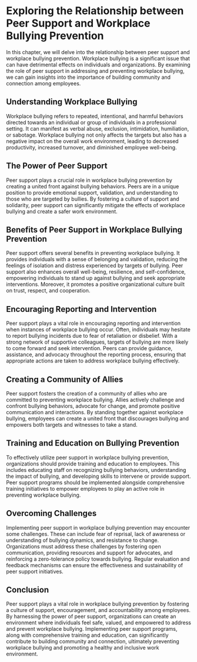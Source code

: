 # Exploring the Relationship between Peer Support and Workplace Bullying Prevention

In this chapter, we will delve into the relationship between peer support and workplace bullying prevention. Workplace bullying is a significant issue that can have detrimental effects on individuals and organizations. By examining the role of peer support in addressing and preventing workplace bullying, we can gain insights into the importance of building community and connection among employees.

## Understanding Workplace Bullying

Workplace bullying refers to repeated, intentional, and harmful behaviors directed towards an individual or group of individuals in a professional setting. It can manifest as verbal abuse, exclusion, intimidation, humiliation, or sabotage. Workplace bullying not only affects the targets but also has a negative impact on the overall work environment, leading to decreased productivity, increased turnover, and diminished employee well-being.

## The Power of Peer Support

Peer support plays a crucial role in workplace bullying prevention by creating a united front against bullying behaviors. Peers are in a unique position to provide emotional support, validation, and understanding to those who are targeted by bullies. By fostering a culture of support and solidarity, peer support can significantly mitigate the effects of workplace bullying and create a safer work environment.

## Benefits of Peer Support in Workplace Bullying Prevention

Peer support offers several benefits in preventing workplace bullying. It provides individuals with a sense of belonging and validation, reducing the feelings of isolation and distress experienced by targets of bullying. Peer support also enhances overall well-being, resilience, and self-confidence, empowering individuals to stand up against bullying and seek appropriate interventions. Moreover, it promotes a positive organizational culture built on trust, respect, and cooperation.

## Encouraging Reporting and Intervention

Peer support plays a vital role in encouraging reporting and intervention when instances of workplace bullying occur. Often, individuals may hesitate to report bullying incidents due to fear of retaliation or disbelief. With a strong network of supportive colleagues, targets of bullying are more likely to come forward and seek intervention. Peers can provide guidance, assistance, and advocacy throughout the reporting process, ensuring that appropriate actions are taken to address workplace bullying effectively.

## Creating a Community of Allies

Peer support fosters the creation of a community of allies who are committed to preventing workplace bullying. Allies actively challenge and confront bullying behaviors, advocate for change, and promote positive communication and interactions. By standing together against workplace bullying, employees can create a united front that discourages bullying and empowers both targets and witnesses to take a stand.

## Training and Education on Bullying Prevention

To effectively utilize peer support in workplace bullying prevention, organizations should provide training and education to employees. This includes educating staff on recognizing bullying behaviors, understanding the impact of bullying, and developing skills to intervene or provide support. Peer support programs should be implemented alongside comprehensive training initiatives to empower employees to play an active role in preventing workplace bullying.

## Overcoming Challenges

Implementing peer support in workplace bullying prevention may encounter some challenges. These can include fear of reprisal, lack of awareness or understanding of bullying dynamics, and resistance to change. Organizations must address these challenges by fostering open communication, providing resources and support for advocates, and reinforcing a zero-tolerance policy towards bullying. Regular evaluation and feedback mechanisms can ensure the effectiveness and sustainability of peer support initiatives.

## Conclusion

Peer support plays a vital role in workplace bullying prevention by fostering a culture of support, encouragement, and accountability among employees. By harnessing the power of peer support, organizations can create an environment where individuals feel safe, valued, and empowered to address and prevent workplace bullying. Implementing peer support programs, along with comprehensive training and education, can significantly contribute to building community and connection, ultimately preventing workplace bullying and promoting a healthy and inclusive work environment.
